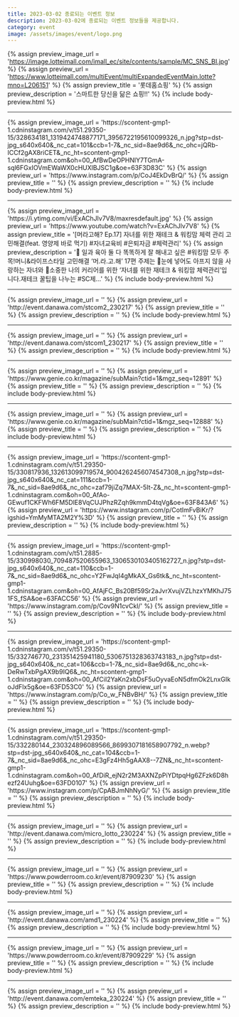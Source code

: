 ```yaml
---
title: 2023-03-02 종료되는 이벤트 정보
description: 2023-03-02에 종료되는 이벤트 정보들을 제공합니다.
category: event
image: /assets/images/event/logo.png
---
```

{% assign preview_image_url = 'https://image.lotteimall.com/imall_ec/site/contents/sample/MC_SNS_BI.jpg' %}
{% assign preview_url = 'https://www.lotteimall.com/multiEvent/multiExpandedEventMain.lotte?mno=L206151' %}
{% assign preview_title = '롯데홈쇼핑' %}
{% assign preview_description = '스마트한 당신을 닮은 쇼핑!!' %}
{% include body-preview.html %}
<hr>{% assign preview_image_url = 'https://scontent-gmp1-1.cdninstagram.com/v/t51.29350-15/328634181_1319424748877171_3956722195610099326_n.jpg?stp=dst-jpg_s640x640&amp;_nc_cat=101&amp;ccb=1-7&amp;_nc_sid=8ae9d6&amp;_nc_ohc=jQRb-ICCf2gAX8riCET&amp;_nc_ht=scontent-gmp1-1.cdninstagram.com&amp;oh=00_AfBwDeOPHNlY7TGmA-sql6FGxIOVmEWaWX0cHUXlBJSC1g&amp;oe=63F3D83C' %}
{% assign preview_url = 'https://www.instagram.com/p/CoJ4EkDvBrQ/' %}
{% assign preview_title = '' %}
{% assign preview_description = '' %}
{% include body-preview.html %}
<hr>{% assign preview_image_url = 'https://i.ytimg.com/vi/ExAChJlv7V8/maxresdefault.jpg' %}
{% assign preview_url = 'https://www.youtube.com/watch?v=ExAChJlv7V8' %}
{% assign preview_title = '[머라고해? Ep.17] 자녀를 위한 재테크 &amp; 워킹맘 체력 관리 고민해결(feat. 영양제 바로 먹기) #자녀교육비 #은퇴자금 #체력관리' %}
{% assign preview_description = '👀 일과 육아 둘 다 똑똑하게 잘 해내고 싶은 #워킹맘 모두 주목!머니&amp;라이프스타일 고민해결 ‘머.라.고.해’ 17편 주제는  👶눈에 넣어도 아프지 않을 사랑하는 자녀와 🎯소중한 나의 커리어를 위한 ‘자녀를 위한 재테크 &amp; 워킹맘 체력관리’입니다.재테크 꿀팁을 나누는 #SC제...' %}
{% include body-preview.html %}
<hr>{% assign preview_image_url = '' %}
{% assign preview_url = 'http://event.danawa.com/stcom2_230217' %}
{% assign preview_title = '' %}
{% assign preview_description = '' %}
{% include body-preview.html %}
<hr>{% assign preview_image_url = '' %}
{% assign preview_url = 'http://event.danawa.com/stcom1_230217' %}
{% assign preview_title = '' %}
{% assign preview_description = '' %}
{% include body-preview.html %}
<hr>{% assign preview_image_url = '' %}
{% assign preview_url = 'https://www.genie.co.kr/magazine/subMain?ctid=1&mgz_seq=12891' %}
{% assign preview_title = '' %}
{% assign preview_description = '' %}
{% include body-preview.html %}
<hr>{% assign preview_image_url = '' %}
{% assign preview_url = 'https://www.genie.co.kr/magazine/subMain?ctid=1&mgz_seq=12888' %}
{% assign preview_title = '' %}
{% assign preview_description = '' %}
{% include body-preview.html %}
<hr>{% assign preview_image_url = 'https://scontent-gmp1-1.cdninstagram.com/v/t51.29350-15/330817936_132613099719574_9004262456074547308_n.jpg?stp=dst-jpg_s640x640&amp;_nc_cat=111&amp;ccb=1-7&amp;_nc_sid=8ae9d6&amp;_nc_ohc=zaf79jiZq7MAX-5It-Z&amp;_nc_ht=scontent-gmp1-1.cdninstagram.com&amp;oh=00_AfAo-GEwuf1CKFWh6FM5DlE8VqCUJPhzRZqh9kmmD4tqVg&amp;oe=63F843A6' %}
{% assign preview_url = 'https://www.instagram.com/p/CotImFvBiKr/?igshid=YmMyMTA2M2Y%3D' %}
{% assign preview_title = '' %}
{% assign preview_description = '' %}
{% include body-preview.html %}
<hr>{% assign preview_image_url = 'https://scontent-gmp1-1.cdninstagram.com/v/t51.2885-15/330998030_709487520655963_1306530103405162727_n.jpg?stp=dst-jpg_s640x640&amp;_nc_cat=110&amp;ccb=1-7&amp;_nc_sid=8ae9d6&amp;_nc_ohc=Y2FwJqI4gMkAX_Gs6tk&amp;_nc_ht=scontent-gmp1-1.cdninstagram.com&amp;oh=00_AfAjFC_Bs20Bf59Sr2aJvrXvujVZLhzxYMKhJ751FS_fSA&amp;oe=63FACC56' %}
{% assign preview_url = 'https://www.instagram.com/p/Cov9N1cvCkl/' %}
{% assign preview_title = '' %}
{% assign preview_description = '' %}
{% include body-preview.html %}
<hr>{% assign preview_image_url = 'https://scontent-gmp1-1.cdninstagram.com/v/t51.29350-15/332746770_231351425941180_5306751328363743183_n.jpg?stp=dst-jpg_s640x640&amp;_nc_cat=106&amp;ccb=1-7&amp;_nc_sid=8ae9d6&amp;_nc_ohc=k-DeRwTxbPgAX9b9IQ6&amp;_nc_ht=scontent-gmp1-1.cdninstagram.com&amp;oh=00_AfCiI2YaKn2xbDsF5uOyvaEoN5dfmOk2LnxGIkoJdFlx5g&amp;oe=63FD53C0' %}
{% assign preview_url = 'https://www.instagram.com/p/Co_w_FNBvBH/' %}
{% assign preview_title = '' %}
{% assign preview_description = '' %}
{% include body-preview.html %}
<hr>{% assign preview_image_url = 'https://scontent-gmp1-1.cdninstagram.com/v/t51.29350-15/332280144_230324896089566_8699307181658907792_n.webp?stp=dst-jpg_s640x640&amp;_nc_cat=104&amp;ccb=1-7&amp;_nc_sid=8ae9d6&amp;_nc_ohc=E3gFz4Hh5gAAX8--7ZN&amp;_nc_ht=scontent-gmp1-1.cdninstagram.com&amp;oh=00_AfDiR_ejN2r2M3AXNZpPiYDtpqHg6ZFzk6D8hezf24Uuhg&amp;oe=63FD0107' %}
{% assign preview_url = 'https://www.instagram.com/p/CpABJmNhNyG/' %}
{% assign preview_title = '' %}
{% assign preview_description = '' %}
{% include body-preview.html %}
<hr>{% assign preview_image_url = '' %}
{% assign preview_url = 'http://event.danawa.com/micro_lotto_230224' %}
{% assign preview_title = '' %}
{% assign preview_description = '' %}
{% include body-preview.html %}
<hr>{% assign preview_image_url = '' %}
{% assign preview_url = 'https://www.powderroom.co.kr/event/87909230' %}
{% assign preview_title = '' %}
{% assign preview_description = '' %}
{% include body-preview.html %}
<hr>{% assign preview_image_url = '' %}
{% assign preview_url = 'http://event.danawa.com/amd1_230224' %}
{% assign preview_title = '' %}
{% assign preview_description = '' %}
{% include body-preview.html %}
<hr>{% assign preview_image_url = '' %}
{% assign preview_url = 'https://www.powderroom.co.kr/event/87909229' %}
{% assign preview_title = '' %}
{% assign preview_description = '' %}
{% include body-preview.html %}
<hr>{% assign preview_image_url = '' %}
{% assign preview_url = 'http://event.danawa.com/emteka_230224' %}
{% assign preview_title = '' %}
{% assign preview_description = '' %}
{% include body-preview.html %}